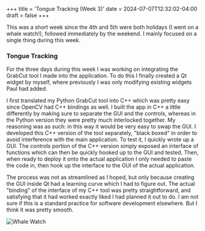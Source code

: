 +++
title = 'Tongue Tracking (Week 3)'
date = 2024-07-07T12:32:02-04:00
draft = false
+++


This was a short week since the 4th and 5th were both holidays (I went on a whale watch!), followed immediately by the weekend. I mainly focused on a single thing during this week.  
<!--more-->

### Tongue Tracking
For the three days during this week I was working on integrating the GrabCut tool I made into the application. To do this I finally created a Qt widget by myself, where previously I was only modifying existing widgets Paul had added.

I first translated my Python GrabCut tool into C++ which was pretty easy since OpenCV had C++ bindings as well. I built the app in C++ a little differently by making sure to separate the GUI and the controls, whereas in the Python version they were pretty much interlocked together. My reasoning was as such: in this way it would be very easy to swap the GUI. I developed this C++ version of the tool separately, "black boxed" in order to avoid interference with the main application. To test it, I quickly wrote up a GUI. The controls portion of the C++ version simply exposed an interface of functions which can then be quickly hooked up to the GUI and tested. Then, when ready to deploy it onto the actual application I only needed to paste the code in, then hook up the interface to the GUI of the actual application.

The process was not as streamlined as I hoped, but only because creating the GUI inside Qt had a learning curve which I had to figure out. The actual "binding" of the interface of my C++ tool was pretty straightforward, and satisfying that it had worked exactly liked I had planned it out to do. I am not sure if this is a standard practice for software development elsewhere. But I think it was pretty smooth.

![Whale Watch](/images/IMG_0069.jpeg)